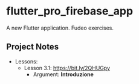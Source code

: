 # flutter_pro_firebase_app

A new Flutter application. Fudeo exercises.

## Project Notes

- Lessons:
    - Lesson 3.1: https://bit.ly/2QHUGpy
        - Argument: **Introduzione**
